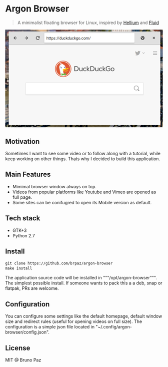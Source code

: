 # Argon Browser

> A minimalist floating browser for Linux, inspired by [Hellium](http://heliumfloats.com/) and [Fluid](https://itunes.apple.com/us/app/fluid-browser/id1077036385?mt=12)

![](screenshot.png)
## Motivation

Sometimes I want to see some video or to follow along with a tutorial, while keep working on other things. Thats why I decided to build this application.

## Main Features

* Mimimal browser window always on top.
* Videos from popular platforms like Youtube and Vimeo are opened as full page.
* Some sites can be conifugred to open its Mobile version as default.

## Tech stack

* GTK+3
* Python 2.7

## Install

```
git clone https://github.com/brpaz/argon-browser
make install
```

The application source code will be installed in """/opt/argon-browser""". The simplest possible install. If someone wants to pack this a a deb, snap or flatpak, PRs are welcome.

## Configuration

You can configure some settings like the default homepage, default window size and redirect rules (useful for opening videos on full size). The configuration is a simple json file located in "~/.config/argon-browser/config.json".

## License

MIT @ Bruno Paz
